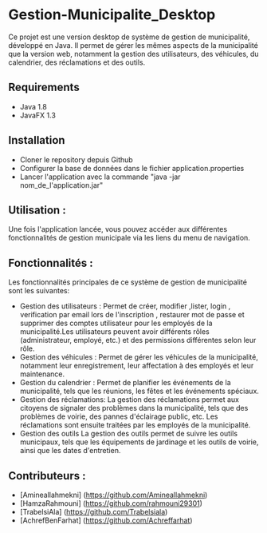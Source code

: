 # Gestion-Municipalite_Desktop
Ce projet est une version desktop de système de gestion de municipalité, développé en Java. Il permet de gérer les mêmes aspects de la municipalité que la version web, notamment la gestion des utilisateurs, des véhicules, du calendrier, des réclamations et des outils.
## Requirements
- Java 1.8
- JavaFX 1.3

## Installation

- Cloner le repository depuis Github
- Configurer la base de données dans le fichier application.properties
- Lancer l'application avec la commande "java -jar nom_de_l'application.jar"

## Utilisation :
Une fois l'application lancée, vous pouvez accéder aux différentes fonctionnalités de gestion municipale via les liens du menu de navigation.
## Fonctionnalités :
Les fonctionnalités principales de ce système de gestion de municipalité sont les suivantes:
- Gestion des utilisateurs :
Permet de créer, modifier ,lister, login , verification par email lors de l'inscription , restaurer mot de passe et supprimer des comptes utilisateur pour les employés de la municipalité.Les utilisateurs peuvent avoir différents rôles (administrateur, employé, etc.) et des permissions différentes selon leur rôle.
 - Gestion des véhicules :
Permet de gérer les véhicules de la municipalité, notamment leur enregistrement, leur affectation à des employés et leur maintenance.
 - Gestion du calendrier :
Permet de planifier les événements de la municipalité, tels que les réunions, les fêtes et les événements spéciaux.
 - Gestion des réclamations:
 La gestion des réclamations permet aux citoyens de signaler des problèmes dans la municipalité, tels que des problèmes de voirie, des pannes d'éclairage public, etc. Les réclamations sont ensuite traitées par les employés de la municipalité.
 - Gestion des outils
La gestion des outils permet de suivre les outils municipaux, tels que les équipements de jardinage et les outils de voirie, ainsi que les dates d'entretien.
## Contributeurs : 
- [Amineallahmekni] (https://github.com/Amineallahmekni)
- [HamzaRahmouni] (https://github.com/rahmouni29301)
- [TrabelsiAla] (https://github.com/Trabelsiala)
- [AchrefBenFarhat] (https://github.com/Achreffarhat)
